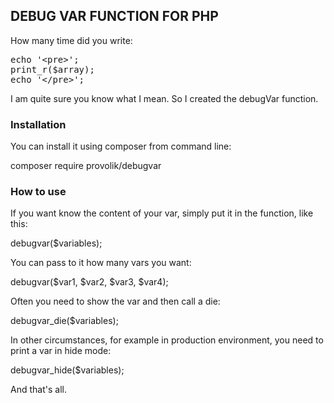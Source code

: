 <h2>DEBUG VAR FUNCTION FOR PHP</h2>

How many time did you write:

<pre>
echo '&lt;pre&gt;';
print_r($array);
echo '&lt;/pre&gt;';
</pre>

I am quite sure you know what I mean. So I created the debugVar function.

<h3>Installation</h3>

You can install it using composer from command line:

composer require provolik/debugvar

<h3>How to use</h3>

If you want know the content of your var, simply put it in the function, like this:

debugvar($variables);

You can pass to it how many vars you want:

debugvar($var1, $var2, $var3, $var4);

Often you need to show the var and then call a die:

debugvar_die($variables);

In other circumstances, for example in production environment, you need to print a var in hide mode:

debugvar_hide($variables);

And that's all.
